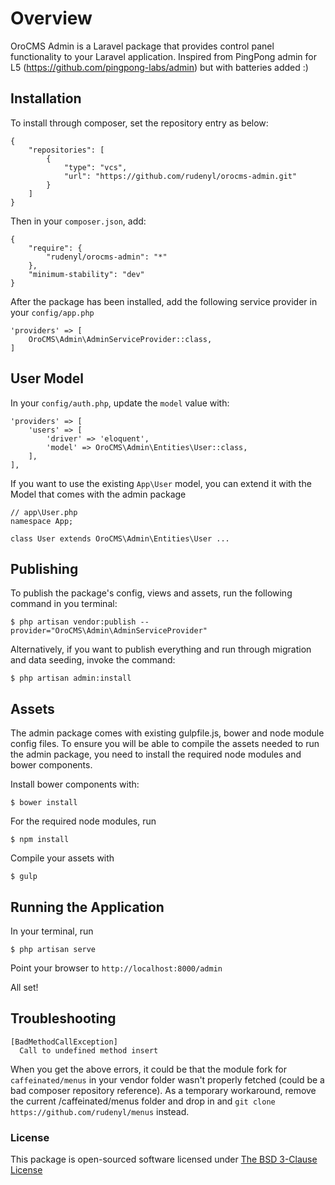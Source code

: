 # Overview
OroCMS Admin is a Laravel package that provides control panel functionality to your Laravel application.
Inspired from PingPong admin for L5 (https://github.com/pingpong-labs/admin) but with batteries added :)


## Installation
To install through composer, set the repository entry as below:
```
{
    "repositories": [
        {
            "type": "vcs",
            "url": "https://github.com/rudenyl/orocms-admin.git"
        }
    ]
}
```

Then in your ```composer.json```, add:
```
{
    "require": {
        "rudenyl/orocms-admin": "*"
    },
    "minimum-stability": "dev"
}
```


After the package has been installed, add the following service provider in your ```config/app.php```
```
'providers' => [
    OroCMS\Admin\AdminServiceProvider::class,
]
```

## User Model
In your ```config/auth.php```, update the ```model``` value with:
```
'providers' => [
    'users' => [
        'driver' => 'eloquent',
        'model' => OroCMS\Admin\Entities\User::class,
    ],
],

```

If you want to use the existing ```App\User``` model, you can extend it with the Model that comes with the admin package
```
// app\User.php
namespace App;

class User extends OroCMS\Admin\Entities\User ...
```


## Publishing
To publish the package's config, views and assets, run the following command in you terminal:
```
$ php artisan vendor:publish --provider="OroCMS\Admin\AdminServiceProvider"
```

Alternatively, if you want to publish everything and run through migration and data seeding, invoke the command:
```
$ php artisan admin:install
```

## Assets
The admin package comes with existing gulpfile.js, bower and node module config files.
To ensure you will be able to compile the assets needed to run the admin package, you need to install the required node modules and bower components.

Install bower components with:
```
$ bower install
```

For the required node modules, run
```
$ npm install
```

Compile your assets with
```
$ gulp
```


## Running the Application
In your terminal, run
```
$ php artisan serve
```

Point your browser to ```http://localhost:8000/admin```

All set!


## Troubleshooting
```
[BadMethodCallException]         
  Call to undefined method insert
```  
When you get the above errors, it could be that the module fork for ```caffeinated/menus``` in your vendor folder wasn't properly fetched (could be a bad composer repository reference). As a temporary workaround, remove the current /caffeinated/menus folder and drop in and ```git clone https://github.com/rudenyl/menus``` instead.

### License

This package is open-sourced software licensed under [The BSD 3-Clause License](http://opensource.org/licenses/BSD-3-Clause)
